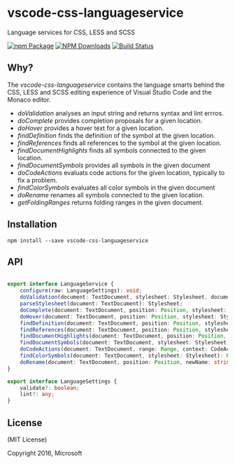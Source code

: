 # vscode-css-languageservice
Language services for CSS, LESS and SCSS

[![npm Package](https://img.shields.io/npm/v/vscode-css-languageservice.svg?style=flat-square)](https://www.npmjs.org/package/vscode-css-languageservice)
[![NPM Downloads](https://img.shields.io/npm/dm/vscode-css-languageservice.svg)](https://npmjs.org/package/vscode-css-languageservice)
[![Build Status](https://travis-ci.org/Microsoft/vscode-css-languageservice.svg?branch=master)](https://travis-ci.org/Microsoft/vscode-css-languageservice)

Why?
----
The _vscode-css-languageservice_ contains the language smarts behind the CSS, LESS and SCSS editing experience of Visual Studio Code
and the Monaco editor.
 - *doValidation* analyses an input string and returns syntax and lint errros.
 - *doComplete* provides completion proposals for a given location.
 - *doHover* provides a hover text for a given location.
 - *findDefinition* finds the definition of the symbol at the given location.
 - *findReferences* finds all references to the symbol at the given location.
 - *findDocumentHighlights* finds all symbols connected to the given location.
 - *findDocumentSymbols* provides all symbols in the given document
 - *doCodeActions* evaluats code actions for the given location, typically to fix a problem.
 - *findColorSymbols* evaluates all color symbols in the given document
 - *doRename* renames all symbols connected to the given location.
  - *getFoldingRanges* returns folding ranges in the given document.

Installation
------------

    npm install --save vscode-css-languageservice
    
    
API
---

```typescript

export interface LanguageService {
	configure(raw: LanguageSettings): void;
	doValidation(document: TextDocument, stylesheet: Stylesheet, documentSettings?: LanguageSettings): Diagnostic[];
	parseStylesheet(document: TextDocument): Stylesheet;
	doComplete(document: TextDocument, position: Position, stylesheet: Stylesheet): CompletionList;
	doHover(document: TextDocument, position: Position, stylesheet: Stylesheet): Hover;
	findDefinition(document: TextDocument, position: Position, stylesheet: Stylesheet): Location;
	findReferences(document: TextDocument, position: Position, stylesheet: Stylesheet): Location[];
	findDocumentHighlights(document: TextDocument, position: Position, stylesheet: Stylesheet): DocumentHighlight[];
	findDocumentSymbols(document: TextDocument, stylesheet: Stylesheet): SymbolInformation[];
	doCodeActions(document: TextDocument, range: Range, context: CodeActionContext, stylesheet: Stylesheet): Command[];
	findColorSymbols(document: TextDocument, stylesheet: Stylesheet): Range[];
	doRename(document: TextDocument, position: Position, newName: string, stylesheet: Stylesheet): WorkspaceEdit;
}

export interface LanguageSettings {
	validate?: boolean;
	lint?: any;
}

```


License
-------

(MIT License)

Copyright 2016, Microsoft
